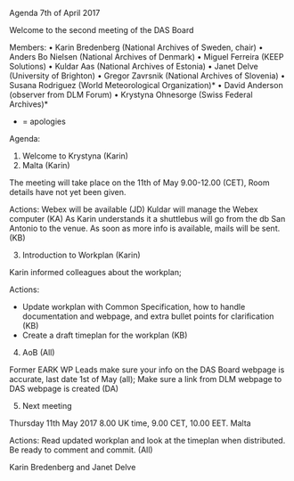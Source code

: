 Agenda 7th of April 2017

Welcome to the second meeting of the DAS Board

Members: 
•	Karin Bredenberg (National Archives of Sweden, chair)
•	Anders Bo Nielsen (National Archives of Denmark)
•	Miguel Ferreira (KEEP Solutions)
•	Kuldar Aas (National Archives of Estonia)
•	Janet Delve (University of Brighton)
•	Gregor Zavrsnik (National Archives of Slovenia)
•	Susana Rodriguez (World Meteorological Organization)*
•	David Anderson (observer from DLM Forum)
•	Krystyna Ohnesorge (Swiss Federal Archives)*

* = apologies

Agenda:
1.	Welcome to Krystyna (Karin)
2.	Malta (Karin)

The meeting will take place on the 11th of May 9.00-12.00 (CET), 
Room details have not yet been given.

Actions: 
Webex will be available (JD) 
Kuldar will manage the Webex computer (KA)
As Karin understands it a shuttlebus will go from the db San Antonio to the venue. As soon as more info is available, mails will be sent. (KB)

3.	Introduction to Workplan (Karin)

Karin informed colleagues about the workplan;

Actions: 
- Update workplan with Common Specification, how to handle documentation and webpage, and extra bullet points for clarification (KB)
- Create a draft timeplan for the workplan (KB)

4.	AoB (All)

Former EARK WP Leads make sure your info on the DAS Board webpage is accurate, last date 1st of May (all);
Make sure a link from DLM webpage to DAS webpage is created (DA)

5.	Next meeting

Thursday 11th May 2017 8.00 UK time, 9.00 CET, 10.00 EET. Malta

Actions: 
Read updated workplan and look at the timeplan when distributed. Be ready to comment and commit. (All)


Karin Bredenberg and Janet Delve
